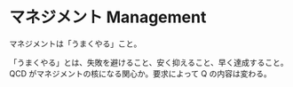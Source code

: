 # マネジメント Management

マネジメントは「うまくやる」こと。

「うまくやる」とは、失敗を避けること、安く抑えること、早く達成すること。
QCD がマネジメントの核になる関心か。要求によって Q の内容は変わる。
